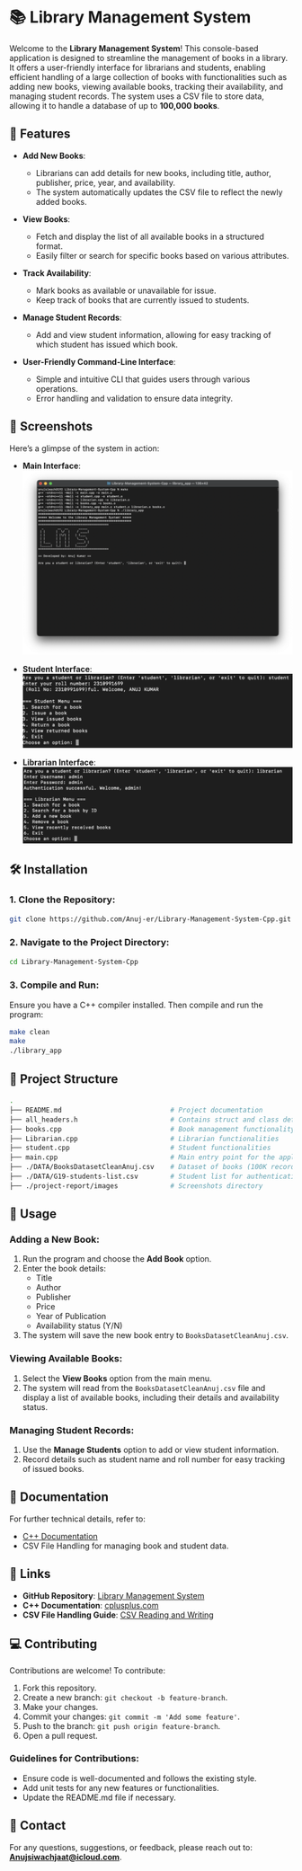 
# 📚 Library Management System

Welcome to the **Library Management System**! This console-based application is designed to streamline the management of books in a library. It offers a user-friendly interface for librarians and students, enabling efficient handling of a large collection of books with functionalities such as adding new books, viewing available books, tracking their availability, and managing student records. The system uses a CSV file to store data, allowing it to handle a database of up to **100,000 books**.

## 🚀 Features

- **Add New Books**: 
  - Librarians can add details for new books, including title, author, publisher, price, year, and availability.
  - The system automatically updates the CSV file to reflect the newly added books.

- **View Books**: 
  - Fetch and display the list of all available books in a structured format.
  - Easily filter or search for specific books based on various attributes.

- **Track Availability**: 
  - Mark books as available or unavailable for issue.
  - Keep track of books that are currently issued to students.

- **Manage Student Records**: 
  - Add and view student information, allowing for easy tracking of which student has issued which book.

- **User-Friendly Command-Line Interface**: 
  - Simple and intuitive CLI that guides users through various operations.
  - Error handling and validation to ensure data integrity.

## 📸 Screenshots

Here’s a glimpse of the system in action:

- **Main Interface**:  
  ![Main Interface](Project-Report/images/interface.png)

- **Student Interface**:  
  ![Student Interface](Project-Report/images/student.png)

- **Librarian Interface**:  
  ![Librarian Interface](Project-Report/images/librarian.png)

## 🛠️ Installation

### 1. Clone the Repository:

```bash
git clone https://github.com/Anuj-er/Library-Management-System-Cpp.git
```

### 2. Navigate to the Project Directory:

```bash
cd Library-Management-System-Cpp
```

### 3. Compile and Run:

Ensure you have a C++ compiler installed. Then compile and run the program:

```bash
make clean
make
./library_app
```

## 📂 Project Structure

```bash
.
├── README.md                           # Project documentation
├── all_headers.h                       # Contains struct and class definitions
├── books.cpp                           # Book management functionality
├── Librarian.cpp                       # Librarian functionalities
├── student.cpp                         # Student functionalities
├── main.cpp                            # Main entry point for the application
├── ./DATA/BooksDatasetCleanAnuj.csv    # Dataset of books (100K records)
├── ./DATA/G19-students-list.csv        # Student list for authentication
├── ./project-report/images             # Screenshots directory
```

## 📝 Usage

### Adding a New Book:

1. Run the program and choose the **Add Book** option.
2. Enter the book details:
   - Title
   - Author
   - Publisher
   - Price
   - Year of Publication
   - Availability status (Y/N)
3. The system will save the new book entry to `BooksDatasetCleanAnuj.csv`.

### Viewing Available Books:

1. Select the **View Books** option from the main menu.
2. The system will read from the `BooksDatasetCleanAnuj.csv` file and display a list of available books, including their details and availability status.

### Managing Student Records:

1. Use the **Manage Students** option to add or view student information.
2. Record details such as student name and roll number for easy tracking of issued books.

## 📜 Documentation

For further technical details, refer to:

- [C++ Documentation](https://cplusplus.com/)
- CSV File Handling for managing book and student data.

## 🔗 Links

- **GitHub Repository**: [Library Management System](https://github.com/Anuj-er/Library-Management-System-Cpp)
- **C++ Documentation**: [cplusplus.com](https://cplusplus.com/)
- **CSV File Handling Guide**: [CSV Reading and Writing](https://www.geeksforgeeks.org/csv-file-handling-c/)

## 💻 Contributing

Contributions are welcome! To contribute:

1. Fork this repository.
2. Create a new branch: `git checkout -b feature-branch`.
3. Make your changes.
4. Commit your changes: `git commit -m 'Add some feature'`.
5. Push to the branch: `git push origin feature-branch`.
6. Open a pull request.

### Guidelines for Contributions:

- Ensure code is well-documented and follows the existing style.
- Add unit tests for any new features or functionalities.
- Update the README.md file if necessary.

## 📧 Contact

For any questions, suggestions, or feedback, please reach out to: **Anujsiwachjaat@icloud.com**.
```
